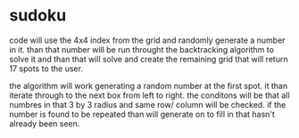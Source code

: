 # sudoku

code will use the 4x4 index from the grid and randomly generate a number in it.
than that number will be run throught the backtracking algorithm to solve it and than that will solve and create the remaining grid that will return 17 spots to the user.


the algorithm will work generating a random number at the first spot.
it than iterate through to the next box from left to right.
the conditons will be that all numbres in that 3 by 3 radius and same row/ column will be checked.
if the number is found to be repeated than will generate on to fill in that hasn't already been seen.
